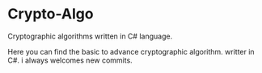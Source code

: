 Crypto-Algo
===========

Cryptographic algorithms written in C# language.

Here you can find the basic to advance cryptographic algorithm. writter in C#. 
i always welcomes new commits. 
